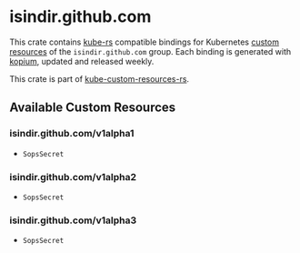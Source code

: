 <!--
SPDX-FileCopyrightText: The kube-custom-resources-rs Authors
SPDX-License-Identifier: 0BSD
 -->

# isindir.github.com

This crate contains [kube-rs](https://kube.rs/) compatible bindings for Kubernetes [custom resources](https://kubernetes.io/docs/tasks/extend-kubernetes/custom-resources/custom-resource-definitions/) of the `isindir.github.com` group. Each binding is generated with [kopium](https://github.com/kube-rs/kopium), updated and released weekly.

This crate is part of [kube-custom-resources-rs](https://github.com/metio/kube-custom-resources-rs).

## Available Custom Resources

### isindir.github.com/v1alpha1
- `SopsSecret`
### isindir.github.com/v1alpha2
- `SopsSecret`
### isindir.github.com/v1alpha3
- `SopsSecret`
